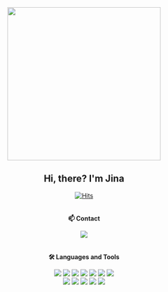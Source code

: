 <div id="header" align="center">
  <img src="https://media.giphy.com/media/L1R1tvI9svkIWwpVYr/giphy.gif" width="350"/>
</div>
<h2 align="center">Hi, there? I'm Jina</h2>
<div align="center">

  
[![Hits](https://hits.seeyoufarm.com/api/count/incr/badge.svg?url=https%3A%2F%2Fgithub.com%2Fp-jina%2Fhit-counter&count_bg=%23000000&title_bg=%23000000&icon=&icon_color=%23E7E7E7&title=%E2%9C%A8hits&edge_flat=true)](https://hits.seeyoufarm.com)
  <br><br><br>
  <b>📫 Contact</b><p>
  <a href="mailto:p.jinapark@gmail.com">
    <img src="https://img.shields.io/badge/p.jinapark@gmail.com-E34F26?style=flat-square&logo=Gmail&logoColor=ffffff"/>
  </a>
  <br><br><br>
  <b>🛠️ Languages and Tools</b><p>
  <img src="https://img.shields.io/badge/HTML5-E34F26?style=flat-square&logo=HTML5&logoColor=ffffff"/>
  <img src="https://img.shields.io/badge/CSS3-1572B6?style=flat-square&logo=CSS3&logoColor=ffffff"/>
  <img src="https://img.shields.io/badge/JavaScript-323330?style=flat-square&logo=JavaScript&logoColor=F7DF1E"/>
  <img src="https://img.shields.io/badge/jQuery-0769ad?style=flat-square&logo=jQuery&logoColor=ffffff"/>
  <img src="https://img.shields.io/badge/Java-5382a1?style=flat-square&logo=java&logoColor=ffffff"/>
  <img src="https://img.shields.io/badge/Oracle-F80000?style=flat-square&logo=Oracle&logoColor=ffffff"/>
  <img src="https://img.shields.io/badge/MySQL-4479A1?style=flat-square&logo=MySQL&logoColor=ffffff"/><br>
  <img src="https://img.shields.io/badge/GitHub-181717?style=flat-square&logo=GitHub&logoColor=ffffff"/>
  <img src="https://img.shields.io/badge/Git-F05032?style=flat-square&logo=Git&logoColor=ffffff"/>
  <img src="https://img.shields.io/badge/Jira-0052CC?style=flat-square&logo=Jira&logoColor=ffffff"/>
  <img src="https://img.shields.io/badge/Confluence-172B4D?style=flat-square&logo=Confluence&logoColor=ffffff"/>
  <img src="https://img.shields.io/badge/Notion-ffffff?style=flat-square&logo=Notion&logoColor=000000"/>
 
</div>
